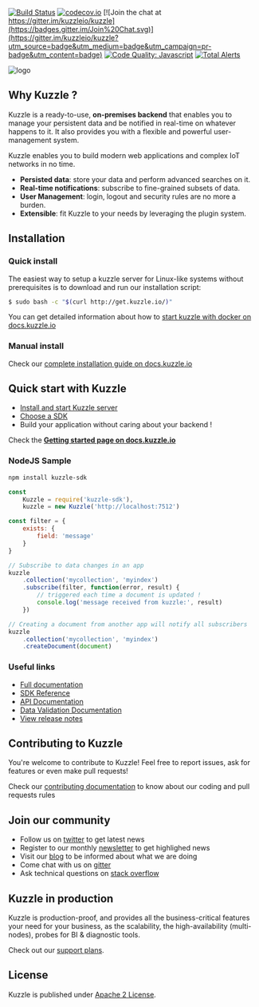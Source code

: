 [![Build Status](https://travis-ci.org/kuzzleio/kuzzle.svg?branch=master)](https://travis-ci.org/kuzzleio/kuzzle)
[![codecov.io](http://codecov.io/github/kuzzleio/kuzzle/coverage.svg?branch=master)](http://codecov.io/github/kuzzleio/kuzzle?branch=master)
[![Join the chat at https://gitter.im/kuzzleio/kuzzle](https://badges.gitter.im/Join%20Chat.svg)](https://gitter.im/kuzzleio/kuzzle?utm_source=badge&utm_medium=badge&utm_campaign=pr-badge&utm_content=badge)
[![Code Quality: Javascript](https://img.shields.io/lgtm/grade/javascript/g/kuzzleio/kuzzle.svg?logo=lgtm&logoWidth=18)](https://lgtm.com/projects/g/kuzzleio/kuzzle/context:javascript)
[![Total Alerts](https://img.shields.io/lgtm/alerts/g/kuzzleio/kuzzle.svg?logo=lgtm&logoWidth=18)](https://lgtm.com/projects/g/kuzzleio/kuzzle/alerts)

![logo](https://kuzzle.io/static/public/images/logo_black.png)

## Why Kuzzle ?

Kuzzle is a ready-to-use, **on-premises backend** that enables you to manage your persistent data and be notified in real-time on whatever happens to it. It also provides you with a flexible and powerful user-management system.

Kuzzle enables you to build modern web applications and complex IoT networks in no time.

* **Persisted data**: store your data and perform advanced searches on it.
* **Real-time notifications**: subscribe to fine-grained subsets of data.
* **User Management**: login, logout and security rules are no more a burden.
* **Extensible**: fit Kuzzle to your needs by leveraging the plugin system.


## Installation

### Quick install

The easiest way to setup a kuzzle server for Linux-like systems without prerequisites is to download and run our installation script:

```bash
$ sudo bash -c "$(curl http://get.kuzzle.io/)"
```

You can get detailed information about how to [start kuzzle with docker on docs.kuzzle.io](https://docs.kuzzle.io/guide/essentials/installing-kuzzle/#docker)

### Manual install

Check our [complete installation guide on docs.kuzzle.io](https://docs.kuzzle.io/guide/essentials/installing-kuzzle/#manually)

## Quick start with Kuzzle

* [Install and start Kuzzle server](https://docs.kuzzle.io/guide/essentials/installing-kuzzle/)
* [Choose a SDK](https://docs.kuzzle.io/sdk-reference/essentials/)
* Build your application without caring about your backend !

Check the [**Getting started page on docs.kuzzle.io**](https://docs.kuzzle.io/guide/getting-started/)

### NodeJS Sample

```bash
npm install kuzzle-sdk
```

```javascript
const
    Kuzzle = require('kuzzle-sdk'),
    kuzzle = new Kuzzle('http://localhost:7512')

const filter = {
    exists: {
        field: 'message'
    }
}

// Subscribe to data changes in an app
kuzzle
    .collection('mycollection', 'myindex')
    .subscribe(filter, function(error, result) {
        // triggered each time a document is updated !
        console.log('message received from kuzzle:', result)
    })

// Creating a document from another app will notify all subscribers
kuzzle
    .collection('mycollection', 'myindex')
    .createDocument(document)
```

### Useful links

* [Full documentation](https://docs.kuzzle.io/)
* [SDK Reference](https://docs.kuzzle.io/sdk-reference/essentials/)
* [API Documentation](https://docs.kuzzle.io/api-documentation/connecting-to-kuzzle/)  
* [Data Validation Documentation](https://docs.kuzzle.io/validation-reference/schema/)
* [View release notes](https://github.com/kuzzleio/kuzzle/releases)

## Contributing to Kuzzle

You're welcome to contribute to Kuzzle!
Feel free to report issues, ask for features or even make pull requests!

Check our [contributing documentation](./CONTRIBUTING.md) to know about our coding and pull requests rules

## Join our community

* Follow us on [twitter](https://twitter.com/kuzzleio) to get latest news
* Register to our monthly [newsletter](http://eepurl.com/bxRxpr) to get highlighed news
* Visit our [blog](https://blog.kuzzle.io/) to be informed about what we are doing
* Come chat with us on [gitter](https://gitter.im/kuzzleio/kuzzle)
* Ask technical questions on [stack overflow](https://stackoverflow.com/search?q=kuzzle)

## Kuzzle in production

Kuzzle is production-proof, and provides all the business-critical features your need for your business, as
the scalability, the high-availability (multi-nodes), probes for BI & diagnostic tools.  

Check out our [support plans](https://kuzzle.io/pricing/).

## License

Kuzzle is published under [Apache 2 License](./LICENSE.md).
